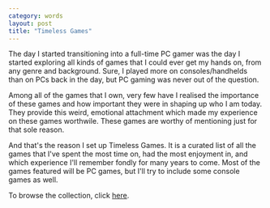 ```yaml
---
category: words
layout: post
title: "Timeless Games"
---
```


The day I started transitioning into a full-time PC gamer was the day I started exploring all kinds of games that I could ever get my hands on, from any genre and background. Sure, I played more on consoles/handhelds than on PCs back in the day, but PC gaming was never out of the question.

Among all of the games that I own, very few have I realised the importance of these games and how important they were in shaping up who I am today. They provide this weird, emotional attachment which made my experience on these games worthwile. These games are worthy of mentioning just for that sole reason.

And that's the reason I set up Timeless Games. It is a curated list of all the games that I've spent the most time on, had the most enjoyment in, and which experience I'll remember fondly for many years to come. Most of the games featured will be PC games, but I'll try to include some console games as well.

To browse the collection, click [here](https://tilde.town/~resir014/timeless-games/).
